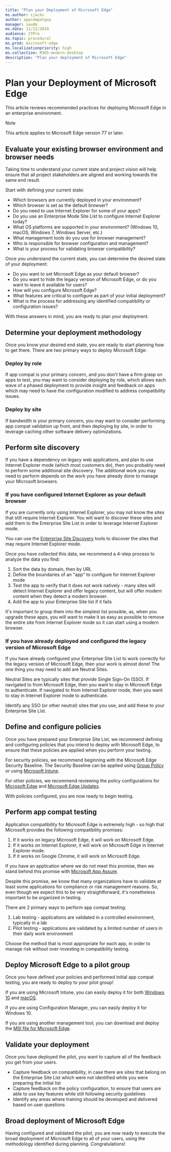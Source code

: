 ```yaml
---
title: "Plan your Deployment of Microsoft Edge"
ms.author: cjacks
author: appcompatguy
manager: saudm
ms.date: 11/12/2019
audience: ITPro
ms.topic: procedural
ms.prod: microsoft-edge
ms.localizationpriority: high
ms.collection: M365-modern-desktop
description: "Plan your deployment of Microsoft Edge"
---
```


# Plan your Deployment of Microsoft Edge

This article reviews recommended practices for deploying Microsoft Edge in an enterprise environment.

>[!NOTE]
>This article applies to Microsoft Edge version 77 or later.

## Evaluate your existing browser environment and browser needs

Taking time to understand your current state and project vision will help ensure that all project stakeholders are aligned and working towards the same end result.

Start with defining your current state:

- Which browsers are currently deployed in your environment?
- Which browser is set as the default browser?
- Do you need to use Internet Explorer for some of your apps?
- Do you use an Enterprise Mode Site List to configure Internet Explorer today?
- What OS platforms are supported in your environment? (Windows 10, macOS, Windows 7, Windows Server, etc.)
- What management tools do you use for browser management?
- Who is responsible for browser configuration and management?
- What is your process for validating browser compatibility?

Once you understand the current state, you can determine the desired state of your deployment:

- Do you want to set Microsoft Edge as your default browser?
- Do you want to hide the legacy version of Microsoft Edge, or do you want to leave it available for users?
- How will you configure Microsoft Edge?
- What features are critical to configure as part of your initial deployment?
- What is the process for addressing any identified compatibility or configuration issues?

With these answers in mind, you are ready to plan your deployment.

## Determine your deployment methodology

Once you know your desired end state, you are ready to start planning how to get there. There are two primary ways to deploy Microsoft Edge:

### Deploy by role

If app compat is your primary concern, and you don't have a firm grasp on apps to test, you may want to consider deploying by role, which allows each wave of a phased deployment to provide insight and feedback on apps which may need to have the configuration modified to address compatibility issues.

### Deploy by site

If bandwidth is your primary concern, you may want to consider performing app compat validation up front, and then deploying by site, in order to leverage caching other software delivery optimizations.

## Perform site discovery

If you have a dependency on legacy web applications, and plan to use Internet Explorer mode (which most customers do), then you probably need to perform some additional site discovery. The additional work you may need to perform depends on the work you have already done to manage your Microsoft browsers.

### If you have configured Internet Explorer as your default browser

If you are currently only using Internet Explorer, you may not know the sites that still require Internet Explorer. You will want to discover these sites and add them to the Enterprise Site List in order to leverage Internet Explorer mode.

You can use the [Enterprise Site Discovery](https://docs.microsoft.com/en-us/internet-explorer/ie11-deploy-guide/collect-data-using-enterprise-site-discovery?redirectedfrom=MSDN) tools to discover the sites that may require Internet Explorer mode.

Once you have collected this data, we recommend a 4-step process to analyze the data you find:

1. Sort the data by domain, then by URL
2. Define the boundaries of an "app" to configure for Internet Explorer mode
3. Test the app to verify that it does not work natively - many sites will detect Internet Explorer and offer legacy content, but will offer modern content when they detect a modern browser.
4. Add the app to your Enterprise Site list if it fails

It's important to group them into the simplest list possible, as, when you upgrade these apps, you will want to make it as easy as possible to remove the entire site from Internet Explorer mode so it can start using a modern browser.

### If you have already deployed and configured the legacy version of Microsoft Edge

If you have already configured your Enterprise Site List to work correctly for the legacy version of Microsoft Edge, then your work is almost done! The one thing you may need to add are Neutral Sites.

Neutral Sites are typically sites that provide Single Sign-On (SSO). If navigated to from Microsoft Edge, then you want to stay in Microsoft Edge to authenticate. If navigated to from Internet Explorer mode, then you want to stay in Internet Explorer mode to authenticate.

Identify any SSO (or other neutral) sites that you use, and add these to your Enterprise Site List.

## Define and configure policies

Once you have prepared your Enterprise Site List, we recommend defining and configuring policies that you intend to deploy with Microsoft Edge, to ensure that these policies are applied when you perform your testing.

For security policies, we recommend beginning with the Microsoft Edge Security Baseline. The Security Baseline can be applied using [Group Policy](https://techcommunity.microsoft.com/t5/Microsoft-Security-Baselines/Security-baseline-DRAFT-for-Chromium-based-Microsoft-Edge/ba-p/949991) or using [Microsoft Intune](https://docs.microsoft.com/en-us/intune/protect/security-baseline-settings-edge).

For other policies, we recommend reviewing the policy configurations for [Microsoft Edge](https://docs.microsoft.com/en-us/deployedge/microsoft-edge-policies) and [Microsoft Edge Updates](https://docs.microsoft.com/en-us/deployedge/microsoft-edge-update-policies).

With policies configured, you are now ready to begin testing.

## Perform app compat testing

Application compatibility for Microsoft Edge is extremely high - so high that Microsoft provides the following compatibility promises:

1. If it works on legacy Microsoft Edge, it will work on Microsoft Edge.
2. If it works on Internet Explorer, it will work on Microsoft Edge in Internet Explorer mode.
3. If it works on Google Chrome, it will work on Microsoft Edge.

If you have an application where we do not meet this promise, then we stand behind this promise with [Microsoft App Assure](https://www.microsoft.com/en-us/fasttrack/microsoft-365/desktop-app-assure).

Despite this promise, we know that many organizations have to validate at least some applications for compliance or risk management reasons. So, even though we expect this to be very straightforward, it's nonetheless important to be organized in testing.

There are 2 primary ways to perform app compat testing:

1. Lab testing - applications are validated in a controlled environment, typically in a lab
2. Pilot testing - applications are validated by a limited number of users in their daily work environment

Choose the method that is most appropriate for each app, in order to manage risk without over-investing in compatibility testing.

## Deploy Microsoft Edge to a pilot group

Once you have defined your policies and performed initial app compat testing, you are ready to deploy to your pilot group!

If you are using Microsoft Intune, you can easily deploy it for both [Windows 10](https://docs.microsoft.com/en-us/intune/apps/apps-windows-edge) and [macOS](https://docs.microsoft.com/en-us/intune/apps/apps-edge-macos).

If you are using Configuration Manager, you can easily deploy it for Windows 10.

If you are using another management tool, you can download and deploy the [MSI file for Microsoft Edge](https://www.microsoftedgeinsider.com/en-us/enterprise).

## Validate your deployment

Once you have deployed the pilot, you want to capture all of the feedback you get from your users.

- Capture feedback on compatibility, in case there are sites that belong on the Enterprise Site List which were not identified while you were preparing the initial list
- Capture feedback on the policy configuration, to ensure that users are able to use key features while still following security guidelines
- Identify any areas where training should be developed and delivered based on user questions

## Broad deployment of Microsoft Edge

Having configured and validated the pilot, you are now ready to execute the broad deployment of Microsoft Edge to all of your users, using the methodology identified during planning. Congratulations!